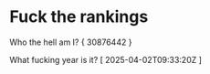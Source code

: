 # Fuck the rankings

Who the hell am I?
{ 30876442 }

What fucking year is it?
[ 2025-04-02T09:33:20Z ]
